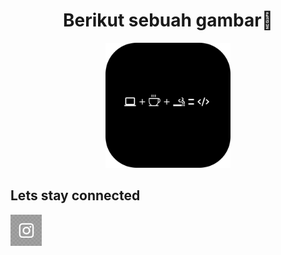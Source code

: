 <div align="center">
  <h1>
  Berikut sebuah gambar🙏
  </h1>
  <img src = "gambar.png" alt="Gambar" height = "200" width = "200"/>
</div>
<div>
  <h2>Lets stay connected</h2>
  <a href="https://instagram.com/bramahimm" target="_blank">
  <img src = "instagramIcon.jpg" alt="Gambar" height = "50" width = "50"/>
  </a>
</div>